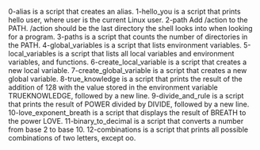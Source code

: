 0-alias is a script that creates an alias.
1-hello_you is a script that prints hello user, where user is the current Linux user.
2-path Add /action to the PATH. /action should be the last directory the shell looks into when looking for a program.
3-paths is a script that counts the number of directories in the PATH.
4-global_variables is a script that lists environment variables.
5-local_variables is a script that lists all local variables and environment variables, and functions.
6-create_local_variable is a script that creates a new local variable.
7-create_global_variable is a script that creates a new global variable.
8-true_knowledge is a script that prints the result of the addition of 128 with the value stored in the environment variable TRUEKNOWLEDGE, followed by a new line.
9-divide_and_rule is a script that prints the result of POWER divided by DIVIDE, followed by a new line.
10-love_exponent_breath is a script that displays the result of BREATH to the power LOVE.
11-binary_to_decimal is a script that converts a number from base 2 to base 10.
12-combinations is a script that prints all possible combinations of two letters, except oo.
